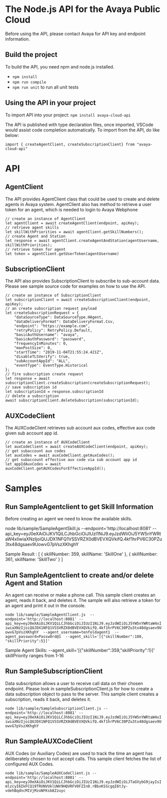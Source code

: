 # The Node.js API for the Avaya Public Cloud
Before using the API, please contact Avaya for API key and endpoint information.

## Build the project
To build the API, you need npm and node.js installed. 
*  `npm install` 
*  `npm run compile`
*  `npm run unit` to run all unit tests

## Using the API in your project
To import API into your project:
    `npm install avaya-cloud-api`
    
The API is published with type declaration files, once imported, VSCode would assist code completion automatically. To import from the API, do like below:

    import { createAgentClient, createSubscriptionClient} from "avaya-cloud-api"


# API
## AgentClient
The API provides AgentClient class that could be used to create and delete agents in Avaya system.  AgentClient also has method to retrieve a user token for an agent, which is needed to login to Avaya Webphone

    // create an instance of AgentClient
    let agentClient = await createAgentClient(endpoint, apiKey);
    // retrieve agent skills
    let skillWithPriorities = await agentClient.getSkillNumbers();
    // create Agent and Station
    let response = await agentClient.createAgentAndStation(agentUsername, skillWithPriorities);
    // retrieve token for agent
    let token = agentClient.getUserToken(agentUsername)

## SubscriptionClient
The API also provides SubscriptionClient to subscribe to sub-account data.  Please see sample source code for examples on how to use the API.

    // create an instance of SubscriptionClient
    let subscriptionClient = await createSubscriptionClient(endpoint, apiKey);
    // an create subscription request payload
    let createSubscriptionRequest = {
        "dataSourceType": DataSourceType.HAgent,
        "dataDeliveryFormat": DataDeliveryFormat.Csv,
        "endpoint": "https://example.com",
        "retryPolicy": RetryPolicy.Default,
        "basicAuthUsername": "avaya",
        "basicAuthPassword": "password",
        "frequencyInMinutes": 0,
        "maxPostSize": 0,
        "startTime": "2019-11-04T21:55:24.421Z",
        "disableTLSVerify": true,
        "subAccountAppId": "ALL",
        "eventType": EventType.Historical
    };
    // fire subscription create request
    let response = await subscriptionClient.createSubscription(createSubscriptionRequest);
    // save subscription id
    let subscriptionId = response.subscriptionId
    // delete a subscription
    await subscriptionClient.deleteSubscription(subscriptionId);

## AUXCodeClient
The AUXCodeClient retrieves sub account aux codes, effective aux code given sub account app id.

    // create an instance of AUXCodeClient
    let auxCodeClient = await createAUXCodeClient(endpoint, apiKey);
    // get subaccount aux codes
    let auxCodes = await auxCodeClient.getAuxCodes();
    // get subaccount effective aux code via sub account app id
    let appIdAuxCodes = await auxCodeClient.getAUXCodesForEffectiveAppId();

#  Samples
## Run SampleAgentclient to get Skill Information
Before creating an agent we need to know the available skills.

node lib/sample/SampleAgentSkill.js 
--endpoint='http://localhost:8081' --api_key=eyJ0eXAiOiJKV1QiLCJhbGciOiJIUzI1NiJ9.eyJzdWIiOiJ5YW5nYWRtaW4xIiwiaXNzIjoiQUJDX1NFQ1VSSVRZX0dBVEVXQVkifQ.4kf1hrPV6C30PZu3tx48dgsaev9UowvG7pVszXKhghY 

Sample Result : [ { skillNumber: 359, skillName: 'SkillOne' },
                  { skillNumber: 361, skillName: 'SkillTwo' } ]

## Run SampleAgentclient to create and/or delete Agent and Station
An agent can receive or make a phone call.
This sample client creates an agent, reads it back, and deletes it.
The sample will also retrieve a token for an agent and print it out in the console.

`node lib/sample/SampleAgentClient.js 
--endpoint='http://localhost:8081' --api_key=eyJ0eXAiOiJKV1QiLCJhbGciOiJIUzI1NiJ9.eyJzdWIiOiJ5YW5nYWRtaW4xIiwiaXNzIjoiQUJDX1NFQ1VSSVRZX0dBVEVXQVkifQ.4kf1hrPV6C30PZu3tx48dgsaev9UowvG7pVszXKhghY 
--agent_username=tenfoldagent1 
--agent_password=Passw0rd@1 
--agent_skill='[{"skillNumber":100, "skillPriority":5}]'`

Sample Agent Skills: --agent_skill='[{"skillNumber":359,"skillPriority":1}]'
skillPriority ranges from 1-16

## Run SampleSubscriptionClient
Data subscription allows a user to receive call data on their chosen endpoint.
Please look in sampleSubscriptionClient.js for how to create
a data subscription object to pass to the server.
This sample client creates a subscription, reads it back, and deletes it.

`node lib/sample/SampleSubscriptionClient.js --endpoint='http://localhost:8081' --api_key=eyJ0eXAiOiJKV1QiLCJhbGciOiJIUzI1NiJ9.eyJzdWIiOiJ5YW5nYWRtaW4xIiwiaXNzIjoiQUJDX1NFQ1VSSVRZX0dBVEVXQVkifQ.4kf1hrPV6C30PZu3tx48dgsaev9UowvG7pVszXKhghY`


## Run SampleAUXCodeClient
AUX Codes (or Auxiliary Codes) are used to track the time an agent has deliberately chosen to not accept calls. This sample client fetches the list of configured AUX Codes.

`node lib/sample/SampleAUXCodeClient.js --endpoint='http://localhost:8081' --api_key=eyJ0eXAiOiJKV1QiLCJhbGciOiJIUzI1NiJ9.eyJzdWIiOiJTaGVybG9jayIsImlzcyI6IkFCQ19TRUNVUklUWV9HQVRFV0FZIn0.rBbxKSScgqI6tJy-vdehBqdncMIVjMzoNFKsb8Zzuyc`
